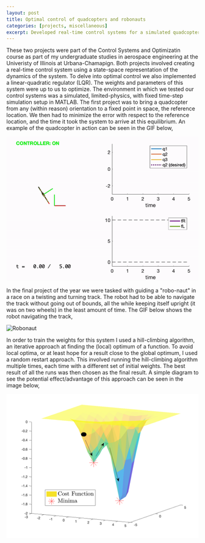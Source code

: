 ```yaml
---
layout: post
title: Optimal control of quadcopters and robonauts
categories: [projects, miscellaneous]
excerpt: Developed real-time control systems for a simulated quadcopter and a two-wheeled robot, using a state-space dynamics representation, LQR, and hill-climbing algorithms to optimize performance
---
```


These two projects were part of the Control Systems and Optimizatin course as part of my undergraduate studies in aerospace engineering at the Univeristy of Illinois at Urbana-Chamapign. Both projects involved creating a real-time control system using a state-space representation of the dynamics of the system. To delve into optimal control we also implemented a linear-quadratic regulator (LQR). The weights and parameters of this system were up to us to optimize. The environment in which we tested our control systems was a simulated, limited-physics, with fixed time-step simulation setup in MATLAB. The first project was to bring a quadcopter from any (within reason) orientation to a fixed point in space, the reference location. We then had to minimize the error with respect to the reference location, and the time it took the system to arrive at this equilibrium. An example of the quadcopter in action can be seen in the GIF below,

![Quadcopter](/images/quadcopter.gif)

In the final project of the year we were tasked with guiding a "robo-naut" in a race on a twisting and turning track. The robot had to be able to navigate the track without going out of bounds, all the while keeping itself upright (it was on two wheels) in the least amount of time. The GIF below shows the robot navigating the track, 

![Robonaut](/images/robonaut.gif)

In order to train the weights for this system I used a hill-climbing algorithm, an iterative approach at finding the (local) optimum of a function. To avoid local optima, or at least hope for a result close to the global optimum, I used a random restart approach. This involved running the hill-climbing algorithm multiple times, each time with a different set of initial weights. The best result of all the runs was then chosen as the final result. A simple diagram to see the potential effect/advantage of this approach can be seen in the image below,

![Hill Climbing](/images/hill_climbing.png)


